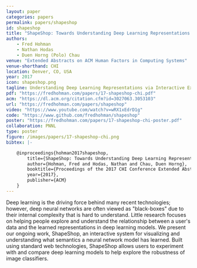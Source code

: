 ```yaml
---
layout: paper
categories: papers
permalink: papers/shapeshop
id: shapeshop
title: "ShapeShop: Towards Understanding Deep Learning Representations via Interactive Experimentation"
authors:
    - Fred Hohman
    - Nathan Hodas
    - Duen Horng (Polo) Chau
venue: "Extended Abstracts on ACM Human Factors in Computing Systems"
venue-shorthand: CHI
location: Denver, CO, USA
year: 2017
icon: shapeshop.png
tagline: Understanding Deep Learning Representations via Interactive Experimentation
pdf: "https://fredhohman.com/papers/17-shapeshop-chi.pdf"
acm: "https://dl.acm.org/citation.cfm?id=3027063.3053103"
url: "https://fredhohman.com/papers/shapeshop"
video: "https://www.youtube.com/watch?v=wRX1xEdrD1g"
code: "https://www.github.com/fredhohman/shapeshop"
poster: "https://fredhohman.com/papers/17-shapeshop-chi-poster.pdf"
collaboration: PNNL
type: poster
figure: /images/papers/17-shapeshop-chi.png
bibtex: |-

    @inproceedings{hohman2017shapeshop,
        title={ShapeShop: Towards Understanding Deep Learning Representations via Interactive Experimentation},
        author={Hohman, Fred and Hodas, Nathan and Chau, Duen Horng},
        booktitle={Proceedings of the 2017 CHI Conference Extended Abstracts on Human Factors in Computing Systems},
        year={2017},
        publisher={ACM}
    }
---
```


Deep learning is the driving force behind many recent technologies; however, deep neural networks are often viewed as "black-boxes" due to their internal complexity that is hard to understand.
Little research focuses on helping people explore and understand the relationship between a user's data and the learned representations in deep learning models.
We present our ongoing work, ShapeShop, an interactive system for visualizing and understanding what semantics a neural network model has learned.
Built using standard web technologies, ShapeShop allows users to experiment with and compare deep learning models to help explore the robustness of image classifiers.   
